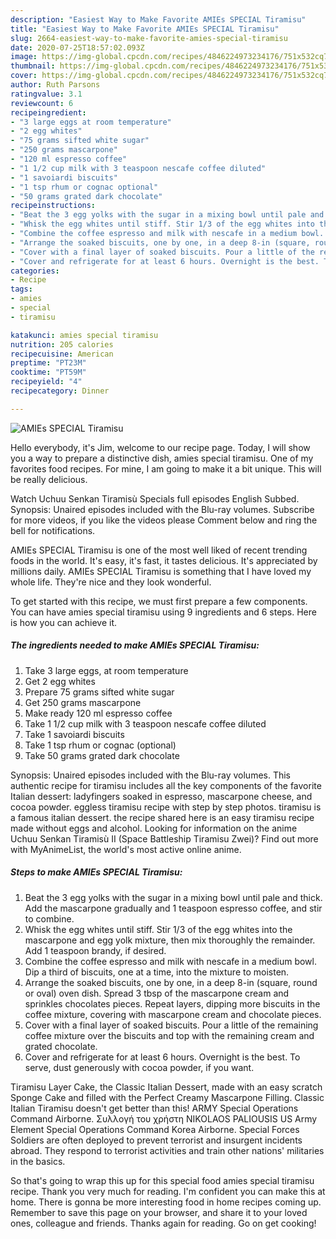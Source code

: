 ```yaml
---
description: "Easiest Way to Make Favorite AMIEs SPECIAL Tiramisu"
title: "Easiest Way to Make Favorite AMIEs SPECIAL Tiramisu"
slug: 2664-easiest-way-to-make-favorite-amies-special-tiramisu
date: 2020-07-25T18:57:02.093Z
image: https://img-global.cpcdn.com/recipes/4846224973234176/751x532cq70/amies-special-tiramisu-recipe-main-photo.jpg
thumbnail: https://img-global.cpcdn.com/recipes/4846224973234176/751x532cq70/amies-special-tiramisu-recipe-main-photo.jpg
cover: https://img-global.cpcdn.com/recipes/4846224973234176/751x532cq70/amies-special-tiramisu-recipe-main-photo.jpg
author: Ruth Parsons
ratingvalue: 3.1
reviewcount: 6
recipeingredient:
- "3 large eggs at room temperature"
- "2 egg whites"
- "75 grams sifted white sugar"
- "250 grams mascarpone"
- "120 ml espresso coffee"
- "1 1/2 cup milk with 3 teaspoon nescafe coffee diluted"
- "1 savoiardi biscuits"
- "1 tsp rhum or cognac optional"
- "50 grams grated dark chocolate"
recipeinstructions:
- "Beat the 3 egg yolks with the sugar in a mixing bowl until pale and thick. Add the mascarpone gradually and 1 teaspoon espresso coffee, and stir to combine."
- "Whisk the egg whites until stiff. Stir 1/3 of the egg whites into the mascarpone and egg yolk mixture, then mix thoroughly the remainder. Add 1 teaspoon brandy, if desired."
- "Combine the coffee espresso and milk with nescafe in a medium bowl. Dip a third of biscuits, one at a time, into the mixture to moisten."
- "Arrange the soaked biscuits, one by one, in a deep 8-in (square, round or oval) oven dish. Spread 3 tbsp of the mascarpone cream and sprinkles chocolates pieces. Repeat layers, dipping more biscuits in the coffee mixture, covering with mascarpone cream and chocolate pieces."
- "Cover with a final layer of soaked biscuits. Pour a little of the remaining coffee mixture over the biscuits and top with the remaining cream and grated chocolate."
- "Cover and refrigerate for at least 6 hours. Overnight is the best. To serve, dust generously with cocoa powder, if you want."
categories:
- Recipe
tags:
- amies
- special
- tiramisu

katakunci: amies special tiramisu 
nutrition: 205 calories
recipecuisine: American
preptime: "PT23M"
cooktime: "PT59M"
recipeyield: "4"
recipecategory: Dinner

---
```



![AMIEs SPECIAL Tiramisu](https://img-global.cpcdn.com/recipes/4846224973234176/751x532cq70/amies-special-tiramisu-recipe-main-photo.jpg)

Hello everybody, it's Jim, welcome to our recipe page. Today, I will show you a way to prepare a distinctive dish, amies special tiramisu. One of my favorites food recipes. For mine, I am going to make it a bit unique. This will be really delicious.

Watch Uchuu Senkan Tiramisù Specials full episodes English Subbed. Synopsis: Unaired episodes included with the Blu-ray volumes. Subscribe for more videos, if you like the videos please Comment below and ring the bell for notifications.

AMIEs SPECIAL Tiramisu is one of the most well liked of recent trending foods in the world. It's easy, it's fast, it tastes delicious. It's appreciated by millions daily. AMIEs SPECIAL Tiramisu is something that I have loved my whole life. They're nice and they look wonderful.


To get started with this recipe, we must first prepare a few components. You can have amies special tiramisu using 9 ingredients and 6 steps. Here is how you can achieve it.

<!--inarticleads1-->

##### The ingredients needed to make AMIEs SPECIAL Tiramisu:

1. Take 3 large eggs, at room temperature
1. Get 2 egg whites
1. Prepare 75 grams sifted white sugar
1. Get 250 grams mascarpone
1. Make ready 120 ml espresso coffee
1. Take 1 1/2 cup milk with 3 teaspoon nescafe coffee diluted
1. Take 1 savoiardi biscuits
1. Take 1 tsp rhum or cognac (optional)
1. Take 50 grams grated dark chocolate


Synopsis: Unaired episodes included with the Blu-ray volumes. This authentic recipe for tiramisu includes all the key components of the favorite Italian dessert: ladyfingers soaked in espresso, mascarpone cheese, and cocoa powder. eggless tiramisu recipe with step by step photos. tiramisu is a famous italian dessert. the recipe shared here is an easy tiramisu recipe made without eggs and alcohol. Looking for information on the anime Uchuu Senkan Tiramisù II (Space Battleship Tiramisu Zwei)? Find out more with MyAnimeList, the world&#39;s most active online anime. 

<!--inarticleads2-->

##### Steps to make AMIEs SPECIAL Tiramisu:

1. Beat the 3 egg yolks with the sugar in a mixing bowl until pale and thick. Add the mascarpone gradually and 1 teaspoon espresso coffee, and stir to combine.
1. Whisk the egg whites until stiff. Stir 1/3 of the egg whites into the mascarpone and egg yolk mixture, then mix thoroughly the remainder. Add 1 teaspoon brandy, if desired.
1. Combine the coffee espresso and milk with nescafe in a medium bowl. Dip a third of biscuits, one at a time, into the mixture to moisten.
1. Arrange the soaked biscuits, one by one, in a deep 8-in (square, round or oval) oven dish. Spread 3 tbsp of the mascarpone cream and sprinkles chocolates pieces. Repeat layers, dipping more biscuits in the coffee mixture, covering with mascarpone cream and chocolate pieces.
1. Cover with a final layer of soaked biscuits. Pour a little of the remaining coffee mixture over the biscuits and top with the remaining cream and grated chocolate.
1. Cover and refrigerate for at least 6 hours. Overnight is the best. To serve, dust generously with cocoa powder, if you want.


Tiramisu Layer Cake, the Classic Italian Dessert, made with an easy scratch Sponge Cake and filled with the Perfect Creamy Mascarpone Filling. Classic Italian Tiramisu doesn&#39;t get better than this! ARMY Special Operations Command Airborne. Συλλογή του χρήστη NIKOLAOS PALIOUSIS US Army Element Special Operations Command Korea Airborne. Special Forces Soldiers are often deployed to prevent terrorist and insurgent incidents abroad. They respond to terrorist activities and train other nations&#39; militaries in the basics. 

So that's going to wrap this up for this special food amies special tiramisu recipe. Thank you very much for reading. I'm confident you can make this at home. There is gonna be more interesting food in home recipes coming up. Remember to save this page on your browser, and share it to your loved ones, colleague and friends. Thanks again for reading. Go on get cooking!
